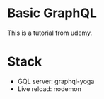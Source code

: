 # Basic GraphQL

This is a tutorial from udemy.

# Stack

- GQL server: graphql-yoga
- Live reload: nodemon
